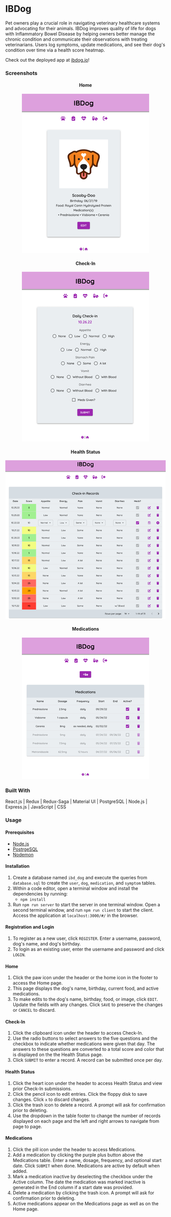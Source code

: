 
# IBDog

Pet owners play a crucial role in navigating veterinary healthcare systems and advocating for their animals. IBDog improves quality of life for dogs with Inflammatory Bowel Disease by helping owners better manage the chronic condition and communicate their observations with treating veterinarians. Users log symptoms, update medications, and see their dog's condition over time via a health score heatmap. 

Check out the deployed app at [ibdog.io](https://ibdog.io/)!

### Screenshots
<h4 align="center">Home</h4>
<div align="center">
 <img src="public/images/home.png" width=400 />
</div>

<h4 align="center">Check-In</h4>
<div align="center">
 <img src="public/images/checkin.png" width=400 />
</div>

<h4 align="center">Health Status</h4>
<div align="center">
 <img src="public/images/healthstatus.png" width=600 />
</div>

<h4 align="center">Medications</h4>
<div align="center">
 <img src="public/images/medications.png" width=400 />
</div>

### Built With

React.js | Redux | Redux-Saga | Material UI | PostgreSQL | Node.js | Express.js | JavaScript | CSS

### Usage

#### Prerequisites

- [Node.js](https://nodejs.org/en/)
- [PostrgeSQL](https://www.postgresql.org/)
- [Nodemon](https://nodemon.io/)

#### Installation

1. Create a database named `ibd_dog` and execute the queries from `database.sql` to create the `user`, `dog`, `medication`, and `symptom` tables. 
2. Within a code editor, open a terminal window and install the dependencies by running:
    - `npm install`
3. Run `npm run server` to start the server in one terminal window. Open a second terminal window, and run `npm run client` to start the client. Access the application at `localhost:3000/#/` in the browser.

#### Registration and Login

1. To register as a new user, click `REGISTER`. Enter a username, password, dog's name, and dog's birthday.
2. To login as an existing user, enter the username and password and click `LOGIN`. 

#### Home

1. Click the paw icon under the header or the home icon in the footer to access the Home page. 
2. This page displays the dog's name, birthday, current food, and active medications.
3. To make edits to the dog's name, birthday, food, or image, click `EDIT`. Update the fields with any changes. Click `SAVE` to preserve the changes or `CANCEL` to discard.

#### Check-In

1. Click the clipboard icon under the header to access Check-In.
2. Use the radio buttons to select answers to the five questions and the checkbox to indicate whether medications were given that day. The answers to these questions are converted to a total score and color that is displayed on the the Health Status page.
3. Click `SUBMIT` to enter a record. A record can be submitted once per day.

#### Health Status

1. Click the heart icon under the header to access Health Status and view prior Check-In submissions.
2. Click the pencil icon to edit entries. Click the floppy disk to save changes. Click `x` to discard changes. 
3. Click the trash icon to delete a record. A prompt will ask for confirmation prior to deleting.
4. Use the dropdown in the table footer to change the number of records displayed on each page and the left and right arrows to navigate from page to page. 

#### Medications

1. Click the pill icon under the header to access Medications.
2. Add a medication by clicking the purple plus button above the Medications table. Enter a name, dosage, frequency, and optional start date. Click `SUBMIT` when done. Medications are active by default when added.
3. Mark a medication inactive by deselecting the checkbox under the Active column. The date the medication was marked inactive is generated in the End column if a start date was provided.
4. Delete a medication by clicking the trash icon. A prompt will ask for confirmation prior to deleting.
5. Active medications appear on the Medications page as well as on the Home page. 




